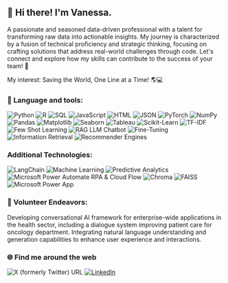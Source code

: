 ## 👋 Hi there!  I'm Vanessa. 
A passionate and seasoned data-driven professional with a talent for transforming raw data into actionable insights. My journey is characterized by a fusion of technical proficiency and strategic thinking, focusing on crafting solutions that address real-world challenges through code. Let's connect and explore how my skills can contribute to the success of your team! 🚀

My interest: Saving the World, One Line at a Time! 🌎💻

### 🔧 Language and tools:
![Python](https://img.shields.io/badge/Python-3776AB?style=flat-square&logo=python&logoColor=white)
![R](https://img.shields.io/badge/R-276DC3?style=flat-square&logo=r&logoColor=white)
![SQL](https://img.shields.io/badge/SQL-4479A1?style=flat-square&logo=sql&logoColor=white)
![JavaScript](https://img.shields.io/badge/JavaScript-F7DF1E?style=flat-square&logo=javascript&logoColor=black)
![HTML](https://img.shields.io/badge/HTML-E34F26?style=flat-square&logo=html5&logoColor=white)
![JSON](https://img.shields.io/badge/JSON-000000?style=flat-square&logo=json&logoColor=white)
![PyTorch](https://img.shields.io/badge/PyTorch-EE4C2C?style=flat-square&logo=pytorch&logoColor=white)
![NumPy](https://img.shields.io/badge/NumPy-013243?style=flat-square&logo=numpy&logoColor=white)
![Pandas](https://img.shields.io/badge/Pandas-150458?style=flat-square&logo=pandas&logoColor=white)
![Matplotlib](https://img.shields.io/badge/Matplotlib-3776AB?style=flat-square&logo=matplotlib&logoColor=white)
![Seaborn](https://img.shields.io/badge/Seaborn-379F98?style=flat-square&logo=seaborn&logoColor=white)
![Tableau](https://img.shields.io/badge/Tableau-E97627?style=flat-square&logo=tableau&logoColor=white)
![Scikit-Learn](https://img.shields.io/badge/Sklearn-F7931E?style=flat-square&logo=scikit-learn&logoColor=white)
![TF-IDF](https://img.shields.io/badge/TF--IDF-0769AD?style=flat-square&logo=natural-language-processing&logoColor=white)
![Few Shot Learning](https://img.shields.io/badge/Few_Shot_Learning-EE4C2C?style=flat-square&logo=machine-learning&logoColor=white)
![RAG LLM Chatbot](https://img.shields.io/badge/RAG_LLM_Chatbot-276DC3?style=flat-square&logo=chatbot&logoColor=white)
![Fine-Tuning](https://img.shields.io/badge/Fine_Tuning-013243?style=flat-square&logo=machine-learning&logoColor=white)
![Information Retrieval](https://img.shields.io/badge/Information_Retrieval-4479A1?style=flat-square&logo=machine-learning&logoColor=white)
![Recommender Engines](https://img.shields.io/badge/Recommender_Engines-F7931E?style=flat-square&logo=machine-learning&logoColor=white)

### Additional Technologies:
![LangChain](https://img.shields.io/badge/LangChain-000000?style=flat-square&logo=blockchain&logoColor=white)
![Machine Learning](https://img.shields.io/badge/Machine_Learning-0769AD?style=flat-square&logo=machine-learning&logoColor=white)
![Predictive Analytics](https://img.shields.io/badge/Predictive_Analytics-013243?style=flat-square&logo=analytics&logoColor=white)
![Microsoft Power Automate RPA & Cloud Flow](https://img.shields.io/badge/Microsoft_Power_Automate-1368E4?style=flat-square&logo=microsoft&logoColor=white)
![Chroma](https://img.shields.io/badge/Chroma-E97627?style=flat-square&logo=chroma&logoColor=white)
![FAISS](https://img.shields.io/badge/FAISS-013243?style=flat-square&logo=faiss&logoColor=white)
![Microsoft Power App](https://img.shields.io/badge/Microsoft_Power_App-1368E4?style=flat-square&logo=microsoft&logoColor=white)

### 🌱 Volunteer Endeavors:
Developing conversational AI framework for enterprise-wide applications in the health sector, including a dialogue system improving patient care for oncology department. Integrating natural language understanding and generation capabilities to enhance user experience and interactions.

### 🌐 Find me around the web 
![X (formerly Twitter) URL](https://img.shields.io/twitter/url?url=https%3A%2F%2Fx.com%2Fvanessamiranda1%3Fs%3D21%26t%3DAfKuSg8NyjpLOwGtzbe0uA)
[![LinkedIn](https://img.shields.io/badge/LinkedIn-Connect-blue?style=flat-square&logo=linkedin&logoColor=white)](https://www.linkedin.com/in/vanessamiranda/)

 


  
